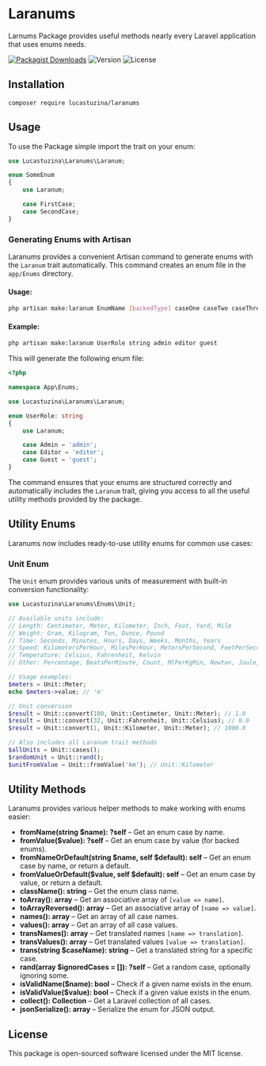 
# Laranums
Larnums Package provides useful methods nearly every Laravel application that uses enums needs.

[![Packagist Downloads](https://img.shields.io/packagist/dt/lucastuzina/laranums.svg)](https://packagist.org/packages/lucastuzina/laranums)
![Version](https://img.shields.io/badge/version-1.4.0-darkgreen)
![License](https://img.shields.io/badge/license-MIT-blue)

## Installation
`composer require lucastuzina/laranums`

## Usage
To use the Package simple import the trait on your enum:

```php
use Lucastuzina\Laranums\Laranum;

enum SomeEnum
{
    use Laranum;

    case FirstCase;
    case SecondCase;
}
```

### Generating Enums with Artisan
Laranums provides a convenient Artisan command to generate enums with the `Laranum` trait automatically. This command creates an enum file in the `app/Enums` directory.

#### **Usage:**
```sh
php artisan make:laranum EnumName [backedType] caseOne caseTwo caseThree
```

#### **Example:**
```sh
php artisan make:laranum UserRole string admin editor guest
```

This will generate the following enum file:

```php
<?php

namespace App\Enums;

use Lucastuzina\Laranums\Laranum;

enum UserRole: string
{
    use Laranum;

    case Admin = 'admin';
    case Editor = 'editor';
    case Guest = 'guest';
}
```

The command ensures that your enums are structured correctly and automatically includes the `Laranum` trait, giving you access to all the useful utility methods provided by the package.

## Utility Enums
Laranums now includes ready-to-use utility enums for common use cases:

### Unit Enum
The `Unit` enum provides various units of measurement with built-in conversion functionality:

```php
use Lucastuzina\Laranums\Enums\Unit;

// Available units include:
// Length: Centimeter, Meter, Kilometer, Inch, Foot, Yard, Mile
// Weight: Gram, Kilogram, Ton, Ounce, Pound
// Time: Seconds, Minutes, Hours, Days, Weeks, Months, Years
// Speed: KilometersPerHour, MilesPerHour, MetersPerSecond, FeetPerSecond
// Temperature: Celsius, Fahrenheit, Kelvin
// Other: Percentage, BeatsPerMinute, Count, MlPerKgMin, Newton, Joule, Watt, Kilowatt

// Usage examples:
$meters = Unit::Meter;
echo $meters->value; // 'm'

// Unit conversion
$result = Unit::convert(100, Unit::Centimeter, Unit::Meter); // 1.0
$result = Unit::convert(32, Unit::Fahrenheit, Unit::Celsius); // 0.0
$result = Unit::convert(1, Unit::Kilometer, Unit::Meter); // 1000.0

// Also includes all Laranum trait methods
$allUnits = Unit::cases();
$randomUnit = Unit::rand();
$unitFromValue = Unit::fromValue('km'); // Unit::Kilometer
```

## Utility Methods
Laranums provides various helper methods to make working with enums easier:

- **fromName(string $name): ?self** – Get an enum case by name.
- **fromValue($value): ?self** – Get an enum case by value (for backed enums).
- **fromNameOrDefault(string $name, self $default): self** – Get an enum case by name, or return a default.
- **fromValueOrDefault($value, self $default): self** – Get an enum case by value, or return a default.
- **className(): string** – Get the enum class name.
- **toArray(): array** – Get an associative array of `[value => name]`.
- **toArrayReversed(): array** – Get an associative array of `[name => value]`.
- **names(): array** – Get an array of all case names.
- **values(): array** – Get an array of all case values.
- **transNames(): array** – Get translated names `[name => translation]`.
- **transValues(): array** – Get translated values `[value => translation]`.
- **trans(string $caseName): string** – Get a translated string for a specific case.
- **rand(array $ignoredCases = []): ?self** – Get a random case, optionally ignoring some.
- **isValidName($name): bool** – Check if a given name exists in the enum.
- **isValidValue($value): bool** – Check if a given value exists in the enum.
- **collect(): Collection** – Get a Laravel collection of all cases.
- **jsonSerialize(): array** – Serialize the enum for JSON output.

## License
This package is open-sourced software licensed under the MIT license.
